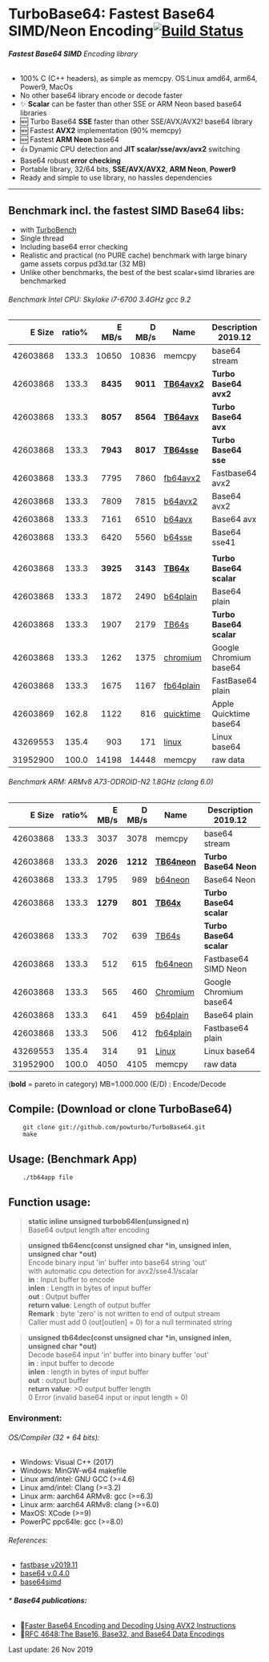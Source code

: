 TurboBase64: Fastest Base64 SIMD/Neon Encoding[![Build Status](https://travis-ci.org/powturbo/TurboBase64.svg?branch=master)](https://travis-ci.org/powturbo/TurboBase64)
===================================

###### **Fastest Base64 SIMD** Encoding library
 * 100% C (C++ headers), as simple as memcpy. OS:Linux amd64, arm64, Power9, MacOs
 * No other base64 library encode or decode faster
 * :sparkles: **Scalar** can be faster than other SSE or ARM Neon based base64 libraries
 * :new: Turbo Base64 **SSE** faster than other SSE/AVX/AVX2! base64 library
 * :new: Fastest **AVX2** implementation (90% memcpy)
 * :new: Fastest **ARM Neon** base64
 * :+1: Dynamic CPU detection and **JIT scalar/sse/avx/avx2** switching
 * Base64 robust **error checking**
 * Portable library, 32/64 bits, **SSE/AVX/AVX2**, **ARM Neon**, **Power9**
 * Ready and simple to use library, no hassles dependencies
<p>

------------------------------------------------------------------------

## Benchmark incl. the fastest SIMD Base64 libs:
- with [TurboBench](https://github.com/powturbo/TurboBench)
- Single thread
- Including base64 error checking
- Realistic and practical (no PURE cache) benchmark with large binary game assets corpus pd3d.tar (32 MB)
- Unlike other benchmarks, the best of the best scalar+simd libraries are benchmarked

###### Benchmark Intel CPU: Skylake i7-6700 3.4GHz gcc 9.2
|E Size|ratio%|E MB/s|D MB/s|Name|Description 2019.12|
|--------:|-----:|--------:|--------:|----------------|----------------|
|42603868|133.3|10650|10836|memcpy|base64 stream|
|42603868|133.3|**8435**|**9011**|[**TB64avx2**](https://github.com/powturbo/TurboBase64)|**Turbo Base64 avx2**|
|42603868|133.3|**8057**|**8564**|[**TB64avx**](https://github.com/powturbo/TurboBase64)|**Turbo Base64 avx**|
|42603868|133.3|**7943**|**8017**|[**TB64sse**](https://github.com/powturbo/TurboBase64)|**Turbo Base64 sse**|
|42603868|133.3|7795|7860|[fb64avx2](https://github.com/lemire/fastbase64)|Fastbase64 avx2|
|42603868|133.3|7809|7815|[b64avx2](https://github.com/aklomp/base64)|Base64 avx2|
|42603868|133.3|7161|6510|[b64avx](https://github.com/aklomp/base64)|Base64 avx|
|42603868|133.3|6420|5560|[b64sse](https://github.com/aklomp/base64)|Base64 sse41|
|||||||
|42603868|133.3|**3925**|**3143**|[**TB64x**](https://github.com/powturbo/TurboBase64)|**Turbo Base64 scalar**|
|42603868|133.3|1872|2490|[b64plain](https://github.com/aklomp/base64)|Base64 plain|
|42603868|133.3|1907|2179|[TB64s](https://github.com/powturbo/TurboBase64)|**Turbo Base64 scalar**|
|42603868|133.3|1262|1375|[chromium](https://github.com/lemire/fastbase64)|Google Chromium base64|
|42603868|133.3|1675|1167|[fb64plain](https://github.com/lemire/fastbase64)|FastBase64 plain|
|42603869|162.8|1122|816|[quicktime](https://github.com/lemire/fastbase64)|Apple Quicktime base64|
|43269553|135.4| 903|171|[linux](https://github.com/lemire/fastbase64)|Linux base64|
|31952900|100.0|14198|14448|memcpy|raw data|

###### Benchmark ARM: ARMv8 A73-ODROID-N2 1.8GHz (clang 6.0)
|E Size|ratio%|E MB/s|D MB/s|Name|Description 2019.12|
|--------:|-----:|--------:|--------:|----------------|----------------|
|42603868|133.3|3037|3078|memcpy|base64 stream|
|42603868|133.3|**2026**|**1212**|[**TB64neon**](https://github.com/powturbo/TurboBase64)|**Turbo Base64 Neon**|
|42603868|133.3|1795|989|[b64neon](https://github.com/aklomp/base64)|Base64 Neon|
|42603868|133.3|**1279**|**801**|[**TB64x**](https://github.com/powturbo/TurboBase64)|**Turbo Base64 scalar**|
|42603868|133.3|702|639|[TB64s](https://github.com/powturbo/TurboBase64)|**Turbo Base64 scalar**|
|42603868|133.3|512|615|[fb64neon](https://github.com/lemire/fastbase64)|Fastbase64 SIMD Neon|
|42603868|133.3|565|460|[Chromium](https://github.com/lemire/fastbase64)|Google Chromium base64|
|42603868|133.3|641|459|[b64plain](https://github.com/aklomp/base64)|Base64 plain|
|42603868|133.3|506|412|[fb64plain](https://github.com/lemire/fastbase64)|Fastbase64 plain|
|43269553|135.4|314|91|[Linux](https://github.com/lemire/fastbase64)|Linux base64|
|31952900|100.0|4050|4105|memcpy|raw data|

(**bold** = pareto in category)  MB=1.000.000
(E/D) : Encode/Decode

<p>

## Compile: (Download or clone TurboBase64)
        git clone git://github.com/powturbo/TurboBase64.git
        make

## Usage: (Benchmark App)

        ./tb64app file

## Function usage:

>**static inline unsigned turbob64len(unsigned n)**<br />
	Base64 output length after encoding

>**unsigned tb64enc(const unsigned char *in, unsigned inlen, unsigned char *out)**<br />
	Encode binary input 'in' buffer into base64 string 'out'<br />
	with automatic cpu detection for avx2/sse4.1/scalar<br />
	**in**          : Input buffer to encode<br />
	**inlen**       : Length in bytes of input buffer<br />
	**out**         : Output buffer<br />
	**return value**: Length of output buffer<br />
	**Remark**      : byte 'zero' is not written to end of output stream<br />
    	         	  Caller must add 0 (out[outlen] = 0) for a null terminated string<br />


>**unsigned tb64dec(const unsigned char *in, unsigned inlen, unsigned char *out)**<br />
	Decode base64 input 'in' buffer into binary buffer 'out' <br />
	**in**          : input buffer to decode<br />
	**inlen**       : length in bytes of input buffer <br />
	**out**         : output buffer<br />
	**return value**: >0 output buffer length<br />
                      0 Error (invalid base64 input or input length = 0)<br />

### Environment:

###### OS/Compiler (32 + 64 bits):
- Windows: Visual C++ (2017)
- Windows: MinGW-w64 makefile
- Linux amd/intel: GNU GCC (>=4.6)
- Linux amd/intel: Clang (>=3.2) 
- Linux arm: aarch64 ARMv8: gcc (>=6.3) 
- Linux arm: aarch64 ARMv8: clang (>=6.0) 
- MaxOS: XCode (>=9)
- PowerPC ppc64le: gcc (>=8.0)

###### References:
- [fastbase v2019.11](https://github.com/lemire/fastbase64)
- [base64 v.0.4.0](https://github.com/aklomp/base64)
- [base64simd](https://github.com/WojciechMula/base64simd)

###### * **Base64 publications:**
  * :green_book:[Faster Base64 Encoding and Decoding Using AVX2 Instructions](https://arxiv.org/abs/1704.00605)
  * :green_book:[RFC 4648:The Base16, Base32, and Base64 Data Encodings](https://tools.ietf.org/html/rfc4648)

Last update: 26 Nov 2019

